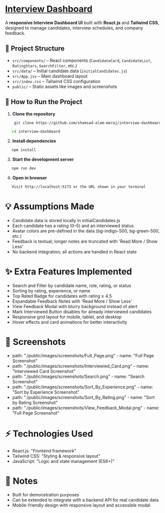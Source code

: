 # [Interview Dashboard](https://skillvi-interview-dashboard.netlify.app/)

A **responsive Interview Dashboard UI** built with **React.js** and **Tailwind CSS**, designed to manage candidates, interview schedules, and company feedback.

## 📂 Project Structure

- `src/components/` – React components (`CandidateCard`, `CandidateList`, `RatingStars`, `SearchFilter`, etc.)
- `src/data/` – Initial candidate data (`initialCandidates.js`)
- `src/App.jsx` – Main dashboard layout
- `src/index.css` – Tailwind CSS configuration
- `public/` – Static assets like images and screenshots

## 🚀 How to Run the Project

1. **Clone the repository**

```bash
    git clone https://github.com/shamsad-alam-meraj/interview-dashboard.git
```

```bash
   cd interview-dashboard
```

2. **Install dependencies**

```bash
   npm install
```

3.  **Start the development server**

```bash
   npm run dev
```

4. **Open in browser**

```bash
   Visit http://localhost:5173 or the URL shown in your terminal
```

# 💡 Assumptions Made

- Candidate data is stored locally in initialCandidates.js
- Each candidate has a rating (0–5) and an interviewed status
- Avatar colors are pre-defined in the data (bg-indigo-500, bg-green-500, etc.)
- Feedback is textual; longer notes are truncated with 'Read More / Show Less'
- No backend integration; all actions are handled in React state

# ✨ Extra Features Implemented

- Search and Filter by candidate name, role, rating, or status
- Sorting by rating, experience, or name
- Top Rated Badge for candidates with rating ≥ 4.5
- Expandable Feedback Notes with 'Read More / Show Less'
- View Feedback Modal with blurry background instead of alert
- Mark Interviewed Button disables for already interviewed candidates
- Responsive grid layout for mobile, tablet, and desktop
- Hover effects and card animations for better interactivity

# 🎨 Screenshots

- path: "./public/images/screenshots/Full_Page.png" - name: "Full Page Screenshot"
- path: "./public/images/screenshots/Interviewied_Card.png" - name: "Interviewed Card Screenshot"
- path: "./public/images/screenshots/Search.png" - name: "Search Screenshot"
- path: "./public/images/screenshots/Sort_By_Experience.png" - name: "Sort by Experience Screenshot"
- path: "./public/images/screenshots/Sort_By_Rating.png" - name: "Sort by Rating Screenshot"
- path: "./public/images/screenshots/View_Feedback_Modal.png" - name: "Full Page Screenshot"

# ⚡ Technologies Used

- React.js: "Frontend framework"
- Tailwind CSS: "Styling & responsive layout"
- JavaScript: "Logic and state management (ES6+)"

# 📌 Notes

- Built for demonstration purposes
- Can be extended to integrate with a backend API for real candidate data
- Mobile-friendly design with responsive layout and accessible modal
